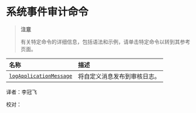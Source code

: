 # 系统事件审计命令

> **注意**
>
> 有关特定命令的详细信息，包括语法和示例，请单击特定命令以转到其参考页面。

| 名称 | 描述 |
| :--- | :--- |
| [`logApplicationMessage`](system-events-auditing-commands.md) | 将自定义消息发布到审核日志。 |

译者：李冠飞

校对：


